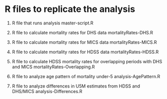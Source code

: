 # R files to replicate the analysis

1. R file that runs analysis
	master-script.R

2. R file to calculate mortality rates for DHS data
	mortalityRates-DHS.R

3. R file to calculate mortality rates for MICS data
	mortalityRates-MICS.R

4. R file to calculate mortality rates for HDSS data
	mortalityRates-HDSS.R

5. R file to calculate HDSS mortality rates for overlapping periods with DHS and MICS
	mortalityRates-Overlapping.R

6. R file to analyze age pattern of mortality under-5
	analysis-AgePattern.R

7. R file to analyze differences in U5M estimates from HDSS and DHS/MICS
	analysis-Differences.R